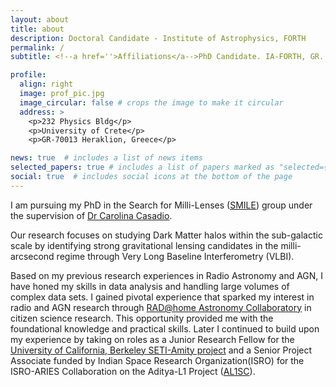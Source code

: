 ```yaml
---
layout: about
title: about
description: Doctoral Candidate - Institute of Astrophysics, FORTH
permalink: /
subtitle: <!--a href=''>Affiliations</a-->PhD Candidate. IA-FORTH, GR.

profile:
  align: right
  image: prof_pic.jpg
  image_circular: false # crops the image to make it circular
  address: >
    <p>232 Physics Bldg</p>
    <p>University of Crete</p>
    <p>GR-70013 Heraklion, Greece</p>

news: true  # includes a list of news items
selected_papers: true # includes a list of papers marked as "selected={true}"
social: true  # includes social icons at the bottom of the page
---
```

I am pursuing my PhD in the Search for Milli-Lenses ([SMILE](https://www.smilescience.info)) group under the supervision of [Dr Carolina Casadio](https://www.ia.forth.gr/people/Casadio). 

Our research focuses on studying Dark Matter halos within the sub-galactic scale by identifying strong gravitational lensing candidates in the milli-arcsecond regime through Very Long Baseline Interferometry (VLBI).

Based on my previous research experiences in Radio Astronomy and AGN, I have honed my skills in data analysis and handling large volumes of complex data sets. I gained pivotal experience that sparked my interest in radio and AGN research through [RAD@home Astronomy Collaboratory](https://doi.org/10.1093/mnrasl/slac116) in citizen science research. This opportunity provided me with the foundational knowledge and practical skills. Later I continued to build upon my experience by taking on roles as a Junior Research Fellow for the [University of California, Berkeley SETI-Amity project](https://www.acoea.com/amity-berkeley-seti) and a Senior Project Associate funded by Indian Space Research Organization(ISRO) for the ISRO-ARIES Collaboration on the Aditya-L1 Project ([AL1SC](https://al1ssc.aries.res.in/past_members)).


<!-- For my PhD I am living on the Crete island surrounded by the meditarrian sea, -->

<!-- 
Write your biography here. Tell the world about yourself. Link to your favorite [subreddit](http://reddit.com). You can put a picture in, too. The code is already in, just name your picture `prof_pic.jpg` and put it in the `img/` folder.

Put your address / P.O. box / other info right below your picture. You can also disable any these elements by editing `profile` property of the YAML header of your `_pages/about.md`. Edit `_bibliography/papers.bib` and Jekyll will render your [publications page](/al-folio/publications/) automatically.

Link to your social media connections, too. This theme is set up to use [Font Awesome icons](http://fortawesome.github.io/Font-Awesome/) and [Academicons](https://jpswalsh.github.io/academicons/), like the ones below. Add your Facebook, Twitter, LinkedIn, Google Scholar, or just disable all of them. -->
